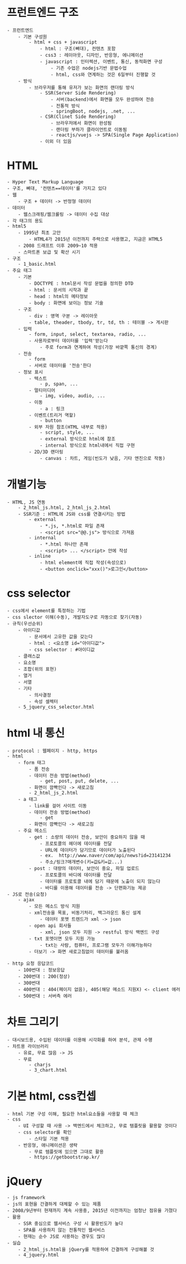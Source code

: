 # 프런트엔드 구조
    - 프런트엔드
        - 기본 구성원
            - html + css + javascript
                - html : 구조(뼈대), 컨텐츠 포함
                - css3 : 레이아웃, 디자인, 반응형, 에니메이션
                - javascript : 인터렉션, 이벤트, 통신, 동적화면 구성
                    - 기존 수업은 nodejs기반 문법수업
                    - html, css와 연계하는 것은 6일부터 진행할 것
        - 방식
            - 브라우저를 통해 유저가 보는 화면의 랜더링 방식
                - SSR(Server Side Rendering)
                    - 서버(backend)에서 화면을 모두 완성하여 전송
                    - 전통적 방식
                    - springBoot, nodejs, .net, ...
                - CSR(Clinet Side Rendering)
                    - 브라우저에서 화면이 완성됨
                    - 랜더링 부하가 클라이언트로 이동됨
                    - reactjs/vuejs -> SPA(Single Page Application)
                - 이외 더 있음

# HTML
    - Hyper Text Markup Language
    - 구조, 뼈대, '컨텐츠==데이터'를 가지고 있다
    - 웹
        - 구조 + 데이터 -> 반정형 데이터
    - 데이터
        - 웹스크래핑/웹크롤링 -> 데이터 수집 대상
    - 각 태그의 용도
    - html5
        - 1995년 최초 고안
            - HTML4가 2015년 이전까지 주력으로 사용했고, 지금은 HTML5
        - 2008 드래프트 이후 2009~10 적용
        - 스마트폰 보급 및 확산 시기
    - 구조
        - 1_basic.html
    - 주요 태그
        - 기본
            - DOCTYPE : html문서 작성 문법을 정의한 DTD
            - html : 문서의 시작과 끝
            - head : html의 메타정보
            - body : 화면에 보이는 정보 기술
        - 구조
            - div : 영역 구분 -> 레이아웃
            - table, theader, tbody, tr, td, th : 테이블 -> 게시판
        - 입력
            - form, input, select, textarea, radio, ...
            - 사용자로부터 데이터를 '입력'받는다
                - 주로 form과 연계하여 작성(가장 바깥쪽 통신의 경계)
        - 전송
            - form
            - 서버로 데이터를 '전송'한다
        - 정보 표시
            - 텍스트
                - p, span, ...
            - 멀티미디어
                - img, video, audio, ...
            - 이동
                - a : 링크
            - 이벤트(트리거 역할)
                - button
            - 외부 자원 참조(HTML 내부로 적용)
                - script, style, ...
                - external 방식으로 html에 참조
                - internal 방식으로 html내에서 직접 구현
            - 2D/3D 랜더링
                - canvas : 차트, 게임(빈도가 낮음, 기타 엔진으로 작동)

# 개별기능
    - HTML, JS 연동
        - 2_html_js.html, 2_html_js_2.html
        - SSR기준 : HTML에 JS와 css를 연결시키는 방법
            - external
                - *.js, *.html로 파일 존재
                - <script src="@@.js"> 방식으로 가져옴
            - internal
                - *.html 하나만 존재
                - <script> ... </script> 안에 작성
            - inline
                - html element에 직접 작성(속성으로)
                - <button onclick="xxx()">로그인</button>

# css selector
    - css에서 element를 특정하는 기법
    - css slector 이해(수동), 개발자도구로 자동으로 찾기(자동)
    - 규칙(우선순위)
        - 아이디값
            - 문서에서 고유한 값을 갖는다
            - html : <요소명 id="아이디값">
            - css selector : #아이디값
        - 클래스값
        - 요소명
        - 조합(위의 표현)
        - 열거
        - 서열
        - 기타
            - 의사결정
            - 속성 셀렉터
        - 5_jquery_css_selector.html

# html 내 통신
    - protocol : 웹페이지 - http, https
    - html
        - form 태그
            - 폼 전송
            - 데이터 전송 방법(method)
                - get, post, put, delete, ...
            - 화면이 깜빡인다 -> 새로고침
            - 2_html_js_2.html
        - a 태그
            - link를 걸어 사이트 이동
            - 데이터 전송 방법(method)
                - get
            - 화면이 깜빡인다 -> 새로고침
        - 주요 메소드
            - get : 소량의 데이터 전송, 보안이 중요하지 않을 때
                - 프로토콜의 헤더에 데이터를 전달
                - URL에 데이터가 담기므로 데이터가 노출된다
                - ex.  http://www.naver/com/api/news?id=23141234
                - 주소/링크?매개변수(키=값&키=값...)
            - post : 대량의 데이터, 보안이 중요, 파일 업로드
                - 프로토콜의 바디에 데이터를 전달
                - 데이터를 프로토콜 내에 담기 때문에 노출이 되지 않는다
                - 바디를 이용해 데이터를 전송 -> 단편화기능 제공
    - JS로 전송(요청)
        - ajax
            - 모든 메소드 방식 지원
            - xml전송을 목표, 비동기처리, 백그라운드 통신 설계
                - 데이터 포멧 트렌드가 xml -> json
            - open api 회사들
                - xml, json 모두 지원 -> restful 방식 백엔드 구성
            - txt 포멧이면 모두 지원 가능
                - txt는 사람, 컴퓨터, 프로그램 모두가 이해가능하다
            - 더보기 -> 화면 새로고침없이 데이터를 불러옴

    - http 요청 응답코드
        - 100번대 : 정보응답
        - 200번대 : 200(정상)
        - 300번대
        - 400번대 : 404(페이지 없음), 405(해당 메소드 지원X) <- client 에러
        - 500번대 : 서버측 에러

# 차트 그리기
    - 대시보드용, 수입된 데이터를 이용해 시각화를 하여 분석, 관제 수행
    - 차트용 라이브러리
        - 유료, 무료 많음 -> JS
        - 무료
            - charjs
            - 3_chart.html

# 기본 html, css컨셉
    - html 기본 구성 이해, 필요한 html요소들을 사용할 때 체크
    - css
        - UI 구성할 때 사용 -> 백엔드에서 체크하고, 무료 템플릿을 활용할 것이다
        - css selector를 확인
            - 스타일 기본 적용
        - 반응형, 애니메이션은 생략
            - 무료 템플릿에 있으면 그대로 활용
            - https://getbootstrap.kr/

# jQuery
    - js framework
    - js의 표현을 간결하게 대체할 수 있는 제품
    - 2008/9년부터 현재까지 계속 사용중, 2015년 이전까지는 엄청난 점유율 가졌다
    - 활용
        - SSR 중심으로 웹서비스 구성 시 활용빈도가 높다
        - SPA를 사용하지 않는 전통적인 웹서비스
        - 현재는 순수 JS로 사용하는 경우도 많다
    - 실습
        - 2_html_js.html을 jQuery를 적용하여 간결하게 구성해볼 것
        - 4_jquery.html